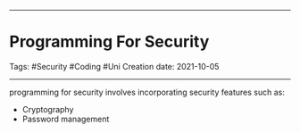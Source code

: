 -----------------------------------------------
# Programming For Security
Tags:  #Security #Coding #Uni 
Creation date: 2021-10-05

-----------------------------------------------

programming for security involves incorporating security features such as:

-	Cryptography
-	Password management

